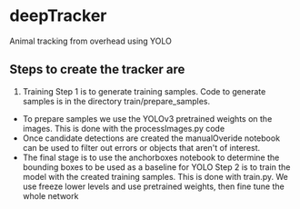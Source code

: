 # deepTracker
Animal tracking from overhead using YOLO


## Steps to create the tracker are 
1. Training
   Step 1 is to generate training samples. Code to generate samples is in the directory train/prepare_samples.
  * To prepare samples we use the YOLOv3 pretrained weights on the images. This is done with the processImages.py code
  * Once candidate detections are created the manualOveride notebook can be used to filter out errors or objects that aren't of interest.
  * The final stage is to use the anchorboxes notebook to determine the bounding boxes to be used as a baseline for YOLO
   Step 2 is to train the model with the created training samples. This is done with train.py. We use freeze lower levels and use pretrained weights, then fine tune the whole network
